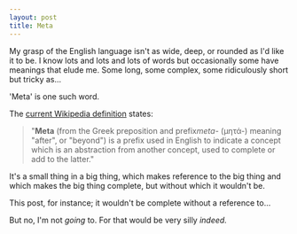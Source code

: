 ```yaml
---
layout: post
title: Meta
---
```


My grasp of the English language isn't as wide, deep, or rounded as I'd like it to be.  I know lots and lots and lots of words but occasionally some have meanings that elude me.  Some long, some complex, some ridiculously short but tricky as…

'Meta' is one such word.

The [current Wikipedia definition](https://en.m.wikipedia.org/wiki/Meta) states:

> "**Meta** (from the Greek preposition and prefix*meta-* (μητά-) meaning "after", or "beyond") is a prefix used in English to indicate a concept which is an abstraction from another concept, used to complete or add to the latter."

It's a small thing in a big thing, which makes reference to the big thing and which makes the big thing complete, but without which it wouldn't be.

This post, for instance; it wouldn't be complete without a reference to…

But no, I'm not *going* to.  For that would be very silly *indeed.*

